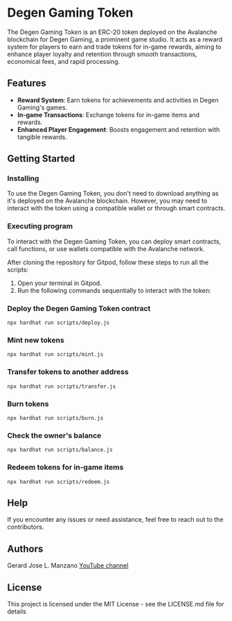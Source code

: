# Degen Gaming Token

The Degen Gaming Token is an ERC-20 token deployed on the Avalanche blockchain for Degen Gaming, a prominent game studio. It acts as a reward system for players to earn and trade tokens for in-game rewards, aiming to enhance player loyalty and retention through smooth transactions, economical fees, and rapid processing.

## Features

- **Reward System**: Earn tokens for achievements and activities in Degen Gaming's games.
- **In-game Transactions**: Exchange tokens for in-game items and rewards.
- **Enhanced Player Engagement**: Boosts engagement and retention with tangible rewards.



## Getting Started

### Installing

To use the Degen Gaming Token, you don't need to download anything as it's deployed on the Avalanche blockchain. 
However, you may need to interact with the token using a compatible wallet or through smart contracts.

### Executing program

To interact with the Degen Gaming Token, you can deploy smart contracts, call functions, or use wallets compatible with the Avalanche network.

After cloning the repository for Gitpod, follow these steps to run all the scripts:

1. Open your terminal in Gitpod.
2. Run the following commands sequentially to interact with the token:

### Deploy the Degen Gaming Token contract
```
npx hardhat run scripts/deploy.js
```
### Mint new tokens
```
npx hardhat run scripts/mint.js
```
### Transfer tokens to another address
```
npx hardhat run scripts/transfer.js
```
### Burn tokens
```
npx hardhat run scripts/burn.js
```
### Check the owner's balance
```
npx hardhat run scripts/balance.js
```
### Redeem tokens for in-game items
```
npx hardhat run scripts/redeem.js
```

## Help

If you encounter any issues or need assistance, feel free to reach out to the contributors.

## Authors

Gerard Jose L. Manzano [YouTube channel](https://www.youtube.com/channel/UCqnpVDK-Ym41W1WDvBMmN6w)

## License

This project is licensed under the MIT License - see the LICENSE.md file for details
